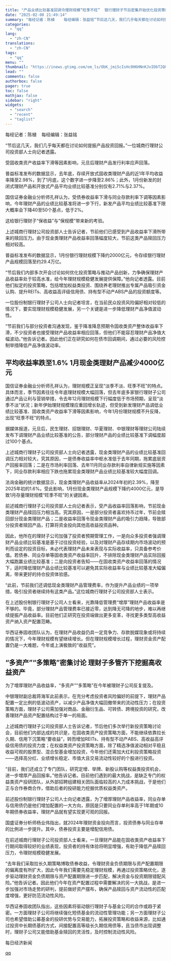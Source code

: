 ```yaml
---
title: "产品业绩比较基准回调令理财规模“旺季不旺”  银行理财子节后密集开始优化投资策略“保收益保规模”"
date: "2025-02-08 21:49:14"
summary: "每经记者：陈植    每经编辑：张益铭“节后这几天，我们几乎每天都在讨论如何提振产品投资回报。”一位..."
categories:
  - "qq"
lang:
  - "zh-CN"
translations:
  - "zh-CN"
tags:
  - "qq"
menu: ""
thumbnail: "https://inews.gtimg.com/om_ls/ObK_jmiScIsHc0H6HNnKJvIObT2Q0G-ECOoIme-vHSDbYAA_640360/0"
lead: ""
comments: false
authorbox: false
pager: true
toc: false
mathjax: false
sidebar: "right"
widgets:
  - "search"
  - "recent"
  - "taglist"
---
```


每经记者：陈植    每经编辑：张益铭

“节后这几天，我们几乎每天都在讨论如何提振产品投资回报。”一位城商行理财公司投资部人士向记者透露。

受固收类资产收益率下滑等因素影响，元旦后理财产品发行利率应声回落。

普益标准发布的数据显示，去年底，存续开放式固收类理财产品的近1年平均收益率降至2.98%，到了1月底，这个数字进一步降至2.86%；此外，1月份新发的封闭式理财产品和开放式产品平均业绩比较基准分别仅有2.71%与2.37%。

国信证券金融业分析师孔祥认为，受债券收益率下滑与同业存款利率下调等因素影响，今年理财产品的业绩比较基准将进一步下行，新发产品平均业绩比较基准下限大概率会下降40至50个基点，低于2%。

这给银行理财子“保收益”与“保规模”带来新的考验。

上述城商行理财公司投资部人士告诉记者，节前他们已感受到产品收益率下滑所带来的赎回压力。由于现金类理财产品收益率回落幅度较大，节前这类产品赎回压力相对较高。

普益标准发布的数据显示，1月份银行理财规模下降约2000亿元，令存续银行理财产品规模回落至约29.4万亿。

“节后我们内部多次开会讨论如何优化投资策略与推动产品创新，力争确保理财产品收益率处于较高水准，给今年理财规模稳健发展提供保障。”他向记者透露。目前他们拟定的投资策略，包括增加权益类投资、围绕养老理财推出专属产品吸引资金认购、提升REITs、高收益高评级信用债、持有型不动产ABS产品的投资额度等。

一位股份制银行理财子公司人士向记者坦言，在当前民众投资风险偏好相对较低的情况下，要实现理财规模稳健发展，另一个关键是进一步降低理财产品净值波动性。

“节前我们与部分投资者沟通发现，鉴于降准降息预期令固收类资产整体收益率下滑，不少投资者也接受理财产品收益率相应回落，但他们不能容忍理财产品净值大幅波动。”他告诉记者。因此他们正在研究如何在债市回调期间，通过必要的风险控制举措降低产品净值波动率。

平均收益率跌至1.6% 1月现金类理财产品减少4000亿元
-----------------------------

国信证券金融业分析师孔祥认为，理财规模正呈现“淡季不淡、旺季不旺”的特点。具体而言，季节因素往往令年底理财规模大幅回落，但去年底多家银行理财子公司通过产品让利与营销举措，令去年12月理财规模下行幅度低于市场预期，呈现“淡季不淡”状况；新年伊始理财规模理应重回增长轨迹，但受到新发理财产品调低业绩比较基准、固收类资产收益率下滑等因素影响，今年1月份理财规模不升反降，出现“旺季不旺”的特点。

据媒体报道，元旦后，民生理财、招银理财、华夏理财、中银理财等理财公司陆续发布下调理财产品业绩比较基准的公告，部分理财产品的业绩比较基准下调幅度超过100个基点。

上述城商行理财子公司投资部人士向记者透露，现金类理财产品的业绩比较基准回调压力相对较大，究其原因，一是债券收益率中枢水准低于去年同期，拖累底层资产回报率回落；二是在市场利率回落、去年11月同业存款利率自律新规实施等因素下，同业存款利率相应下跌也拖累现金类理财产品业绩比较基准较大幅度回调。

法询金融的统计数据显示，现金类理财产品收益率从2024年初的2.39%，降至2025年初的1.6%。受此影响，1月份现金类理财产品规模下降约4000亿元，是导致1月存量理财规模“旺季不旺”的关键因素。

前述城商行理财子公司投资部人士向记者表示，受产品收益率回落影响，节前现金类理财产品赎回压力相当高。究其原因，一是部分投资者喜欢持币过年，节前会赎回部分现金类理财产品；二是收益率回落令现金类理财产品的吸引力趋降，导致部分投资者赎回产品，打算将资金投向其他高收益投资品种。

因此，他所在的理财子公司加强了投资者预期管理工作，一是向众多投资者强调理财产品业绩比较基准是基于过往投资经验，以及对理财产品存续期内市场波动的预判而设定的投资目标，未必代表理财产品未来表现与实际收益率，只具备参考价值。若债券、同业存单等固收类资产收益率回升，不排除现金类理财产品实际回报大幅跑赢业绩比较基准；二是向投资者告知——在固收类资产收益率回落的情况下，适时降低理财产品业绩比较基准可以避免其实际收益率与业绩比较基准大幅偏离，带来更好的持仓投资体验感。

“此前，节前我们还调低现金类理财产品管理费率，作为提升产品业绩的一项举措，吸引投资者继续持有这类产品。”这位城商行理财子公司投资部人士表示。

在上述股份制银行理财子公司人士看来，光靠降低管理费“增厚”理财产品收益率是不够的。毕竟，部分理财产品管理费率已接近零，达到降无可降的地步，难以再继续提振产品收益率。目前他们正研究在投资端做出更多变革，寻找更多类型高收益资产纳入资产配置范畴。

华西证券固收团队认为，在理财产品收益仍具一定竞争力、存款脱媒现象或将持续的情况下，今年理财规模有望继续增长。但在理财规模增长过程，理财资金资产配置仍是一大难题，今年或上演极致的“收益荒”。

“多资产”“多策略”密集讨论 理财子多管齐下挖掘高收益资产
-----------------------------

为了增厚理财产品收益率，“多资产”“多策略”在今年被理财子公司反复提及。

中银理财副总裁蒋海军此前表示，在充分考虑投资者风险偏好的前提下，理财产品配置一定比例的低波动资产，以减少产品净值大幅回撤带来的流动性压力；在投资策略方面，理财子公司需加强对商品、金融衍生品、可转债、跨境投资的研究，改善理财产品资产配置结构过于单一的局面。

上述城商行理财子公司投资部人士告诉记者，节后他们多次举行新投资策略讨论会，目前他们内部达成的共识是，在固收类资产投资策略方面，不能继续依靠拉长久期、信用下沉策略“要收益”，转而增加REITs、持有型不动产ABS、高收益高评级信用债的投资力度；在权益类资产投资策略方面，除了精选净值波动相对平稳且收益可观的股票型、混合型基金增加投资，今年他们还需加大红利投资策略投资——选择高分红、业绩增长稳定、市值大且交易流动性较好的个股进行投资。

“目前，我们还成立了专门团队，研究定增、举牌、新股认购等权益类投资机会，进一步增厚产品回报率。”他告诉记者。目前他们遇到的最大挑战，是缺乏专门的权益类资产投研团队，从外部招聘组建相关团队面临较高的人力成本挑战，于是他们正与合作券商合作，借助后者的投研能力挖掘优质权益类资产。

前述股份制银行理财子公司人士向记者透露，为了增厚理财产品收益率，同业存单与信用债仍是他们增加配置的一大方向，原因是只要同业存单利率高于1年期或10年期债券收益率，理财产品就有望实现更可观的回报。

国盛证券分析师杨业伟指出，就2024年理财资金投向而言，投资债券与同业存单的比例进一步提升。其中，债券投资主要是增配信用债。

在前述城商行理财子公司投资部人士看来，一旦理财产品能在固收类资产收益率下行期间取得较好的业绩表现，投资者的持有体验将明显增强，有助于降低产品赎回压力，令理财规模稳健发展。

“去年我们采取拉长久期策略博取债券收益，令理财资金负债期限与资产配置期限的偏离度有所扩大，因此今年我们需要先稳定理财规模，再通过投资策略优化，逐步驱动理财资金负债期限与资产配置期限进一步匹配，解决资金与投资期限错配风险。”他告诉记者。因此他们今年在资产配置过程中需要解决的另一大挑战，是进一步加强对市场走势的研判，提前做好资产摆布，确保产品赎回与资产流动性的匹配度增强，更好防范流动性风险。

华西证券固收团队指出，这些因素将驱动银行理财子与基金公司的合作或趋于紧密。一方面理财子公司将继续强化短债基金的流动性管理功能；另一方面理财子公司也希望借助公募基金的投研优势与交易能力，拓展投资策略和收益来源，比如通过投资中长期债基的方式，间接配置高等级长久期信用债等，且当债市出现调整时，理财子公司又能借助基金赎回的灵活性，及时控制流动性风险。

  

每日经济新闻

[qq](https://new.qq.com/rain/a/20250208A08LM100)
